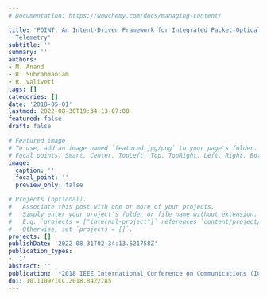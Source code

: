 ```yaml
---
# Documentation: https://wowchemy.com/docs/managing-content/

title: 'POINT: An Intent-Driven Framework for Integrated Packet-Optical In-Band Network
  Telemetry'
subtitle: ''
summary: ''
authors:
- M. Anand
- R. Subrahmaniam
- R. Valiveti
tags: []
categories: []
date: '2018-05-01'
lastmod: 2022-08-30T19:34:13-07:00
featured: false
draft: false

# Featured image
# To use, add an image named `featured.jpg/png` to your page's folder.
# Focal points: Smart, Center, TopLeft, Top, TopRight, Left, Right, BottomLeft, Bottom, BottomRight.
image:
  caption: ''
  focal_point: ''
  preview_only: false

# Projects (optional).
#   Associate this post with one or more of your projects.
#   Simply enter your project's folder or file name without extension.
#   E.g. `projects = ["internal-project"]` references `content/project/deep-learning/index.md`.
#   Otherwise, set `projects = []`.
projects: []
publishDate: '2022-08-31T02:34:13.521758Z'
publication_types:
- '1'
abstract: ''
publication: '*2018 IEEE International Conference on Communications (ICC)*'
doi: 10.1109/ICC.2018.8422785
---
```

